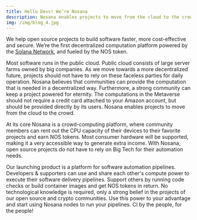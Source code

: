 ```yaml
---
title: Hello Devs! We’re Nosana
description: Nosana enables projects to move from the cloud to the crowd.
img: /img/blog_4.jpg
---
```

We help open source projects to build software faster, more cost-effective and secure.
We’re the first decentralized computation platform powered by the [Solana Network](https://solana.com/), 
and fueled by the NOS token.

Most software runs in the public cloud. 
Public cloud consists of large server farms owned by big companies. 
As we move towards a more decentralized future, 
projects should not have to rely on these faceless parties for daily operation. 
Nosana believes that communities can provide the computation that is needed in a decentralized way. 
Furthermore, a strong community can keep a project powered for eternity. 
The computations in the Metaverse should not require a credit card attached to your Amazon account, 
but should be provided directly by its users. 
Nosana enables projects to move from the cloud to the crowd.

At its core Nosana is a crowd-computing platform, 
where community members can rent out the CPU capacity of their devices to their favorite projects and earn NOS tokens. 
Most consumer hardware will be supported, making it a very accessible way to generate extra income. 
With Nosana, open source projects do not have to rely on Big Tech for their automation needs.

Our launching product is a platform for software automation pipelines. 
Developers & supporters can use and share each other's compute power to execute their software delivery pipelines. 
Support others by running code checks or build container images and get NOS tokens in return.
No technological knowledge is required, only a strong belief in the projects of our open source and crypto communities. 
Use this power to your advantage and start using Nosana nodes to run your pipelines. 
CI by the people, for the people!
